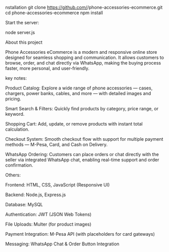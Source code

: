 nstallation
git clone https://github.com/<your-username>/phone-accessories-ecommerce.git
cd phone-accessories-ecommerce
npm install


Start the server:

node server.js


About this project

Phone Accessories eCommerce is a modern and responsive online store designed for seamless shopping and communication. 
It allows customers to browse, order, and chat directly via WhatsApp, making the buying process faster, more personal, and user-friendly.

key notes:

Product Catalog: Explore a wide range of phone accessories — cases, chargers, power banks, cables, and more — with detailed images and pricing.

Smart Search & Filters: Quickly find products by category, price range, or keyword.

Shopping Cart: Add, update, or remove products with instant total calculation.

Checkout System: Smooth checkout flow with support for multiple payment methods — M-Pesa, Card, and Cash on Delivery.

WhatsApp Ordering: Customers can place orders or chat directly with the seller via integrated WhatsApp chat, enabling real-time support and order confirmation.


Others:

Frontend: HTML, CSS, JavaScript (Responsive UI)

Backend: Node.js, Express.js

Database: MySQL

Authentication: JWT (JSON Web Tokens)

File Uploads: Multer (for product images)

Payment Integration: M-Pesa API (with placeholders for card gateways)

Messaging: WhatsApp Chat & Order Button Integration
